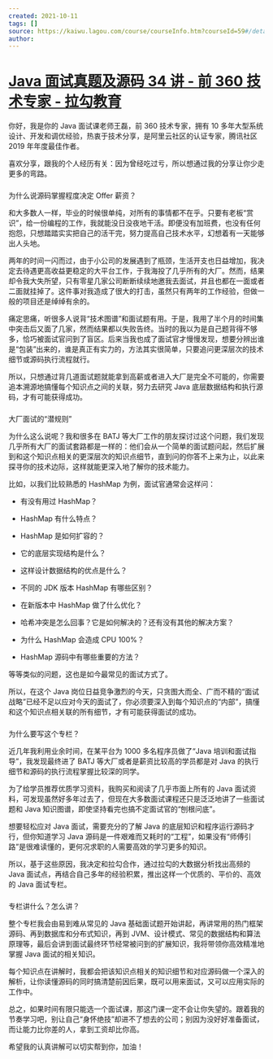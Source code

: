 ```yaml
---
created: 2021-10-11
tags: []
source: https://kaiwu.lagou.com/course/courseInfo.htm?courseId=59#/detail/pc?id=1760
author: 
---
```


# [Java 面试真题及源码 34 讲 - 前 360 技术专家 - 拉勾教育](https://kaiwu.lagou.com/course/courseInfo.htm?courseId=59#/detail/pc?id=1760)


你好，我是你的 Java 面试课老师王磊，前 360 技术专家，拥有 10 多年大型系统设计、开发和调优经验，热衷于技术分享，是阿里云社区的认证专家，腾讯社区 2019 年年度最佳作者。

喜欢分享，跟我的个人经历有关：因为曾经吃过亏，所以想通过我的分享让你少走更多的弯路。

### 

为什么说源码掌握程度决定 Offer 薪资？

和大多数人一样，毕业的时候很单纯，对所有的事情都不在乎。只要有老板“赏识”，给一份编程的工作，我就能没日没夜地干活。即便没有加班费，也没有任何抱怨，只想踏踏实实把自己的活干完，努力提高自己技术水平，幻想着有一天能够出人头地。

两年的时间一闪而过，由于小公司的发展遇到了瓶颈，生活开支也日益增加，我决定去待遇更高收益更稳定的大平台工作，于我海投了几乎所有的大厂。然而，结果却令我大失所望，只有零星几家公司断断续续地邀我去面试，并且也都在一面或者二面就挂掉了。这件事对我造成了很大的打击，虽然只有两年的工作经验，但做一般的项目还是绰绰有余的。

痛定思痛，听很多人说背“技术图谱”和面试题有用。于是，我用了半个月的时间集中突击后又面了几家，然而结果都以失败告终。当时的我以为是自己题背得不够多，恰巧被面试官问到了盲区。后来当我也成了面试官才慢慢发现，想要分辨出谁是“包装”出来的，谁是真正有实力的，方法其实很简单，只要追问更深层次的技术细节或源码执行流程就行。

所以，只想通过背几道面试题就能拿到高薪或者进入大厂是完全不可能的，你需要追本溯源地搞懂每个知识点之间的关联，努力去研究 Java 底层数据结构和执行源码，才有可能获得成功。

### 

大厂面试的“潜规则”

为什么这么说呢？我和很多在 BATJ 等大厂工作的朋友探讨过这个问题，我们发现几乎所有大厂的面试套路都是一样的：他们会从一个简单的面试题问起，然后扩展到和这个知识点相关的更深层次的知识点细节，直到问的你答不上来为止，以此来探寻你的技术边际，这样就能更深入地了解你的技术能力。

比如，以我们比较熟悉的 HashMap 为例，面试官通常会这样问：

-   有没有用过 HashMap？
    
-   HashMap 有什么特点？
    
-   HashMap 是如何扩容的？
    
-   它的底层实现结构是什么？
    
-   这样设计数据结构的优点是什么？
    
-   不同的 JDK 版本 HashMap 有哪些区别？
    
-   在新版本中 HashMap 做了什么优化？
    
-   哈希冲突是怎么回事？它是如何解决的？还有没有其他的解决方案？
    
-   为什么 HashMap 会造成 CPU 100%？
    
-   HashMap 源码中有哪些重要的方法？
    

等等类似的问题，这也是如今最常见的面试方式了。

所以，在这个 Java 岗位日益竞争激烈的今天，只贪图大而全、广而不精的“面试战略”已经不足以应对今天的面试了，你必须要深入到每个知识点的“内部”，搞懂和这个知识点相关联的所有细节，才有可能获得面试的成功。

### 

为什么要写这个专栏？

近几年我利用业余时间，在某平台为 1000 多名程序员做了“Java 培训和面试指导”，我发现最终进了 BATJ 等大厂或者是薪资比较高的学员都是对 Java 的执行细节和源码的执行流程掌握比较深的同学。

为了给学员推荐优质学习资料，我购买和阅读了几乎市面上所有的 Java 面试资料，可发现虽然好多年过去了，但现在大多数面试课程还只是泛泛地讲了一些面试题和 Java 知识图谱，即使坚持看完也搞不定面试官的“刨根问底”。

想要轻松应对 Java 面试，需要充分的了解 Java 的底层知识和程序运行源码才行，但你知道学习 Java 源码是一件艰难而又耗时的“工程”，如果没有“师傅引路”是很难读懂的，更何况求职的人需要高效的学习更多的知识。

所以，基于这些原因，我决定和拉勾合作，通过拉勾的大数据分析找出高频的 Java 面试点，再结合自己多年的经验积累，推出这样一个优质的、平价的、高效的 Java 面试专栏。

### 

专栏讲什么？怎么讲？

整个专栏我会由易到难从常见的 Java 基础面试题开始讲起，再讲常用的热门框架源码、再到数据库和分布式知识，再到 JVM、设计模式、常见的数据结构和算法原理等，最后会讲到面试最终环节经常被问到的扩展知识，我将带领你高效精准地掌握 Java 面试的相关知识。

每个知识点在讲解时，我都会把该知识点相关的知识细节和对应源码做一个深入的解析，让你读懂源码的同时搞清楚前因后果，既可以用来面试，又可以应用实际的工作中。

总之，如果时间有限只能选一个面试课，那这门课一定不会让你失望的。跟着我的节奏学习吧，别让自己“身怀绝技”却进不了想去的公司；别因为没好好准备面试，而让能力比你差的人，拿到工资却比你高。

希望我的认真讲解可以切实帮到你，加油！
